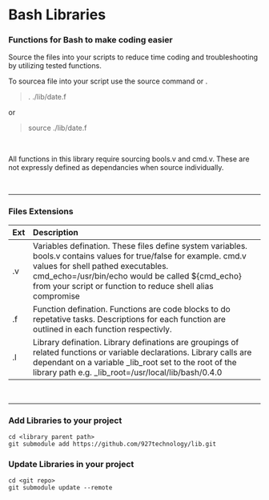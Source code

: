 # **Bash Libraries**

### Functions for Bash to make coding easier

Source the files into your scripts to reduce time coding and troubleshooting by utilizing tested functions.

To sourcea file into your script use the source command or .
>. ./lib/date.f

or 

>source ./lib/date.f

&nbsp;

All functions in this library require sourcing bools.v and cmd.v.  These are not expressly defined as dependancies when source individually.

&nbsp;

---

### Files Extensions
|Ext|Description|
|:---|:-------------|
|.v|Variables defination.  These files define system variables.  bools.v contains values for true/false for example.  cmd.v values for shell pathed executables.  cmd_echo=/usr/bin/echo would be called ${cmd_echo} from your script or function to reduce shell alias compromise|
|.f|Function defination.  Functions are code blocks to do repetative tasks.  Descriptions for each function are outlined in each function respectivly.
|.l|Library defination.  Library definations are groupings of related functions or variable declarations.  Library calls are dependant on a variable _lib_root set to the root of the library path e.g. _lib_root=/usr/local/lib/bash/0.4.0

&nbsp;

---

### Add Libraries to your project

```
cd <library parent path>
git submodule add https://github.com/927technology/lib.git
```


### Update Libraries in your project
```
cd <git repo>
git submodule update --remote
